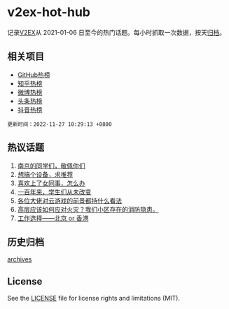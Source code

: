 # v2ex-hot-hub

 记录[V2EX](https://www.v2ex.com/)从 2021-01-06 日至今的热门话题。每小时抓取一次数据，按天[归档](archives)。
 
 ## 相关项目

- [GitHub热榜](https://github.com/lonnyzhang423/github-hot-hub)
- [知乎热榜](https://github.com/lonnyzhang423/zhihu-hot-hub)
- [微博热榜](https://github.com/lonnyzhang423/weibo-hot-hub)
- [头条热榜](https://github.com/lonnyzhang423/toutiao-hot-hub)
- [抖音热榜](https://github.com/lonnyzhang423/douyin-hot-hub)


 `更新时间：2022-11-27 10:29:13 +0800`

## 热议话题

1. [南京的同学们，敬佩你们](https://www.v2ex.com/t/898186)
1. [想搞个设备，求推荐](https://www.v2ex.com/t/898042)
1. [喜欢上了女同事，怎么办](https://www.v2ex.com/t/898176)
1. [一百年来，学生们从未改变](https://www.v2ex.com/t/898195)
1. [各位大佬对云游戏的前景都持什么看法](https://www.v2ex.com/t/898074)
1. [高层应该如何应对火灾？我们小区存在的消防隐患。](https://www.v2ex.com/t/898093)
1. [工作选择——北京 or 香港](https://www.v2ex.com/t/898159)

## 历史归档

[archives](archives)

## License

See the [LICENSE](LICENSE) file for license rights and limitations (MIT).

